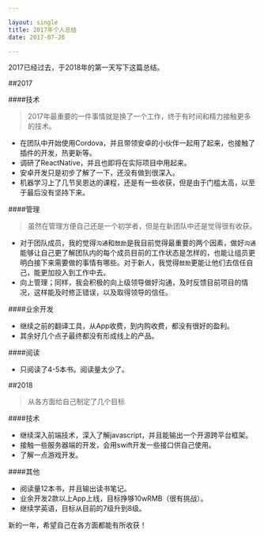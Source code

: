 ```yaml
---

layout: single
title: 2017年个人总结
date: 2017-07-26

---
```


2017已经过去，于2018年的第一天写下这篇总结。

##2017

####技术
> 2017年最重要的一件事情就是换了一个工作，终于有时间和精力接触更多的技术。

* 在团队中开始使用Cordova，并且带领安卓的小伙伴一起用了起来，也接触了插件的开发，热更新等。
* 调研了ReactNative，并且也即将在实际项目中用起来。
* 安卓开发只是初步了解了一下，还没有做到很深入。
* 机器学习上了几节吴恩达的课程，还是有一些收获，但是由于门槛太高，以至于最后没有坚持下来。

####管理
> 虽然在管理方便自己还是一个初学者，但是在新团队中还是觉得很有收获。

* 对于团队成员，我的觉得`沟通`和`鼓励`是我目前觉得最重要的两个因素，做好`沟通`能够让自己更了解团队内的每个成员目前的工作状态是怎样的，也能让组员更明白接下来需要做的事情有哪些。对于新人，我觉得`鼓励`更能让他们去信任自己，能更加投入到工作中去。
* 向上管理；同样，我会积极的向上级领导做好沟通，及时反馈目前项目的情况，这样能及时修正错误，以及取得领导的信任。

####业余开发
* 继续之前的翻译工具，从App收费，到内购收费，都没有很好的盈利。
* 其余好几个点子最终都没有形成线上的产品。

####阅读
* 只阅读了4-5本书。阅读量太少了。

##2018
> 从各方面给自己制定了几个目标

####技术
* 继续深入前端技术，深入了解javascript，并且能输出一个开源跨平台框架。
* 接触一些服务器端的开发，会用swift开发一些接口供自己使用。
* 了解一点游戏开发。

####其他
* 阅读量12本书，并且输出读书笔记。
* 业余开发2款以上App上线，目标挣够10wRMB（很有挑战）。
* 继续学英语，目标从目前的7级升到8级。

新的一年，希望自己在各方面都能有所收获！
